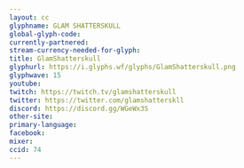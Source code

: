 ```yaml
---
layout: cc
glyphname: GLAM SHATTERSKULL
global-glyph-code: 
currently-partnered: 
stream-currency-needed-for-glyph: 
title: GlamShatterskull
glyphurl: https://i.glyphs.wf/glyphs/GlamShatterskull.png
glyphwave: 15
youtube: 
twitch: https://twitch.tv/glamshatterskull
twitter: https://twitter.com/glamshatterskll
discord: https://discord.gg/WGeWx3S
other-site: 
primary-language: 
facebook: 
mixer: 
ccid: 74
---
```


